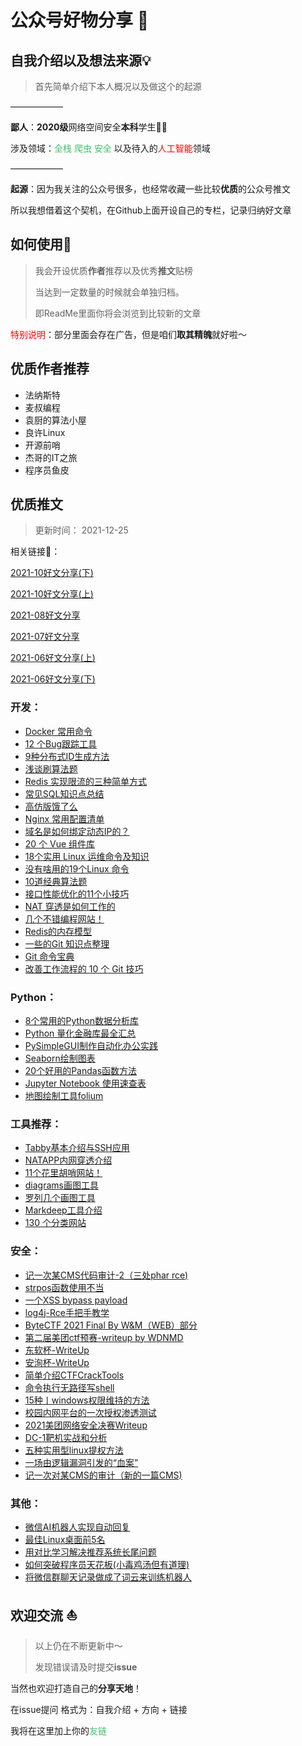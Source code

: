 # 公众号好物分享 :shark:

## 自我介绍以及想法来源💡

> 首先简单介绍下本人概况以及做这个的起源

——————

**鄙人**：**2020级**网络空间安全**本科**学生👨‍🎓

涉及领域：<font color=#41BF6C>全栈</font> <font color=#41BF6C>爬虫</font> <font color=#41BF6C>安全</font> 以及待入的<font color=red>人工智能</font>领域

——————

**起源**：因为我关注的公众号很多，也经常收藏一些比较**优质**的公众号推文

所以我想借着这个契机，在Github上面开设自己的专栏，记录归纳好文章

## 如何使用🧪

> 我会开设优质**作者**推荐以及优秀**推文**贴榜
>
> 当达到一定数量的时候就会单独归档。
>
> 即ReadMe里面你将会浏览到比较新的文章

<font color=red>特别说明</font>：部分里面会存在广告，但是咱们**取其精魄**就好啦～

##  优质作者推荐

- 法纳斯特
- 麦叔编程
- 袁厨的算法小屋
- 良许Linux
- 开源前哨
- 杰哥的IT之旅
- 程序员鱼皮

##  优质推文

> 更新时间： 2021-12-25

相关链接🔗：

[2021-10好文分享(下)](https://github.com/hengyi666/WeChatShare/blob/main/2021-10%E5%A5%BD%E6%96%87%E5%88%86%E4%BA%AB(%E4%B8%8B).md)

[2021-10好文分享(上)](https://github.com/hengyi666/WeChatShare/blob/main/2021-10%E5%A5%BD%E6%96%87%E5%88%86%E4%BA%AB(%E4%B8%8A).md)

[2021-08好文分享](https://github.com/hengyi666/WeChatShare/blob/main/2021-08%E5%A5%BD%E6%96%87%E5%88%86%E4%BA%AB.md)

[2021-07好文分享](https://github.com/hengyi666/WeChatShare/blob/main/2021-07%E5%A5%BD%E6%96%87%E5%88%86%E4%BA%AB.md)

[2021-06好文分享(上)](https://github.com/hengyi666/WeChatShare/blob/main/2021-06%E5%A5%BD%E6%96%87%E5%88%86%E4%BA%AB(%E4%B8%8A).md)

[2021-06好文分享(下)](https://github.com/hengyi666/WeChatShare/blob/main/2021-06%E5%A5%BD%E6%96%87%E5%88%86%E4%BA%AB(%E4%B8%8B).md)

###  开发：

- [Docker 常用命令](https://mp.weixin.qq.com/s/HuPIsaj-zhmNxDy0e0P6SA)
- [12 个Bug跟踪工具](https://mp.weixin.qq.com/s/TX1JnCZ6QTSESHlwvl5Shw)
- [9种分布式ID生成方法](https://mp.weixin.qq.com/s/45rq8V8eO_wpZ5whVZWwPw)
- [浅谈刷算法题](https://mp.weixin.qq.com/s/OF92mx0FhTGxTMEM-6VMpg)
- [Redis 实现限流的三种简单方式](https://mp.weixin.qq.com/s/WJ9oTJAeg3CghAzLbuFn_A)
- [常见SQL知识点总结](https://mp.weixin.qq.com/s/rdw4DRqnEcTITseTdrmpTA)
- [高仿版饿了么](https://mp.weixin.qq.com/s/y0yA8ksZaYxlKFiujxsW-Q)
- [Nginx 常用配置清单](https://mp.weixin.qq.com/s/ixWSa6YHwm8WWJm7C2Pa-g)
- [域名是如何绑定动态IP的？](https://mp.weixin.qq.com/s/JbdcL9LHtALdqz4O-RqfeQ)
- [20 个 Vue 组件库](https://mp.weixin.qq.com/s/XadP0NJVwH_ZBGotFPnLJQ)
- [18个实用 Linux 运维命令及知识](https://mp.weixin.qq.com/s/UMTsHr7mUgrhgodamUVEZg)
- [没有啥用的19个Linux 命令](https://mp.weixin.qq.com/s/PWPEQohDfCI-Fmerlg3_yA)
- [10道经典算法题](https://mp.weixin.qq.com/s/PgZNzpVUvNgaFoLmz0nb_g)
- [接口性能优化的11个小技巧](https://mp.weixin.qq.com/s/nzhw8q9aV1Vg6EC3fAErKA)
- [NAT 穿透是如何工作的](https://mp.weixin.qq.com/s/M5HkMXzMiEeD7Oz_k-QAgA)
- [几个不错编程网站！](https://mp.weixin.qq.com/s/r5oNRiC3605FWpzQvB_MaQ)
- [Redis的内存模型](https://mp.weixin.qq.com/s/iTNy0ORhPv1t9zBbENIL0A)
- [一些的Git 知识点整理](https://mp.weixin.qq.com/s/iTypHi0fj4B4IOG9IMWN7Q)
- [Git 命令宝典](https://mp.weixin.qq.com/s/h2eTpF4EwZih5W4SOH2eMg)
- [改善工作流程的 10 个 Git 技巧](https://mp.weixin.qq.com/s/db960fr6DClkpC6XqGs3oQ)

###  Python：

- [8个常用的Python数据分析库](https://mp.weixin.qq.com/s/l0ATXQE0K9k9FHPvgSaCYw)
- [Python 量化金融库最全汇总](https://mp.weixin.qq.com/s/3MiHLFAlm2cB5bZtrFewjA)
- [PySimpleGUI制作自动化办公实践](https://mp.weixin.qq.com/s/Dn_wNzcj1DpYO1M19WFLFA)
- [Seaborn绘制图表](https://mp.weixin.qq.com/s/6N1_wvfa8d2yFYV51hTzLw) 
- [20个好用的Pandas函数方法](https://mp.weixin.qq.com/s/tiG1Fz_a3FJT_1OBOAgaTA)
- [Jupyter Notebook 使用速查表](https://mp.weixin.qq.com/s/fZUpBU7rI6AictdMt0R0ZA)
- [地图绘制工具folium](https://mp.weixin.qq.com/s/JJwz5fECAqEtUj_wmeCufg)

###  工具推荐：

- [Tabby基本介绍与SSH应用](https://mp.weixin.qq.com/s/voH9GNIDRmwFhahjyHb5nA)
- [NATAPP内网穿透介绍](https://mp.weixin.qq.com/s/-lnU1DM0CVQVAlU974xUPQ)
- [11个花里胡哨网站！](https://mp.weixin.qq.com/s/QiuT7NlJDpscEDkox2l--g)
- [diagrams画图工具](https://mp.weixin.qq.com/s/NELzzbKRUBqAq01TBeekvQ)
- [罗列几个画图工具](https://mp.weixin.qq.com/s/8j0ugTFs4_YWXF2qqQPWew)
- [Markdeep工具介绍](https://mp.weixin.qq.com/s/Sj2D7G2nFUpqdZkcKKl0wg)
- [130 个分类网站](https://mp.weixin.qq.com/s/-PD6zWjGpzkuEQMtc_LKDg)

###  安全：

- [记一次某CMS代码审计-2（三处phar rce)](https://mp.weixin.qq.com/s/zQYbbb7S6QjuNb91xDniNQ)
- [strpos函数使用不当](https://mp.weixin.qq.com/s/CWbYtZlVhjZcxGnPMXNQ-Q)
- [一个XSS bypass payload](https://mp.weixin.qq.com/s/9oRAMwrbuceTFhbnjJUCIg)
- [log4j-Rce手把手教学](https://mp.weixin.qq.com/s/UzHkgytdP_6ot9b6URx23w)
- [ByteCTF 2021 Final By W&M（WEB）部分](https://mp.weixin.qq.com/s/2lzx7ly6kB7UsulC1cUl-w)
- [第二届美团ctf预赛-writeup by WDNMD](https://mp.weixin.qq.com/s/Zd02OydNLmm9b5XZlUv1Ww)
- [东软杯-WriteUp](https://mp.weixin.qq.com/s/KgxHOFH52EE8z7NnMTSIDA)
- [安洵杯-WriteUp](https://mp.weixin.qq.com/s/vC2bgJlYfA8wzXcmQFynlA)
- [简单介绍CTFCrackTools](https://mp.weixin.qq.com/s/Oy0ff-Aho3uysSoEROEn8Q)
- [命令执行无路径写shell](https://mp.weixin.qq.com/s/T4mLstr1OxI4RC3PzmtJag)
- [15种丨windows权限维持的方法](https://mp.weixin.qq.com/s/376yMN3JHCn_ZAKJvtVTBg)
- [校园内网平台的一次授权渗透测试](https://mp.weixin.qq.com/s/LarDe1a18j87eQVV8j7Z3w)
- [2021美团网络安全决赛Writeup](https://mp.weixin.qq.com/s/YjX8TBcyfFhD18kMNM3UcA)
- [DC-1靶机实战和分析](https://mp.weixin.qq.com/s/aefqAR4YdAbvdIYIlmHdbg)
- [五种实用型linux提权方法](https://mp.weixin.qq.com/s/N3lMC9pva5SIufevHu7bKA)
- [一场由逻辑漏洞引发的“血案”](https://mp.weixin.qq.com/s/PwN_iJEl1tetTC-Y6KP18Q)
- [记一次对某CMS的审计（新的一篇CMS)](https://mp.weixin.qq.com/s/xk81R-iwSjufM07ppNeqjw)

###  其他：

- [微信AI机器人实现自动回复](https://mp.weixin.qq.com/s/vxEdp5a4Antulcm_ow3PvA)
- [最佳Linux桌面前5名](https://mp.weixin.qq.com/s/n59J1l-hdf-qZmVGGenjrw)
- [用对比学习解决推荐系统长尾问题](https://mp.weixin.qq.com/s/pCPgftCavcsgwVS0HRAXbg)
- [如何突破程序员天花板(小毒鸡汤但有道理)](https://mp.weixin.qq.com/s/3xqnh-sY7MTQewI4c_rwIA)
- [将微信群聊天记录做成了词云来训练机器人](https://mp.weixin.qq.com/s/CceIuc4LoWMtSGIvkWjlww)

##  欢迎交流 :sailboat:

> 以上仍在不断更新中～
>
> 发现错误请及时提交**issue**

当然也欢迎打造自己的**分享天地**！

在issue提问 格式为：自我介绍 + 方向 + 链接

我将在这里加上你的<font color=#41BF6C>友链</font>
